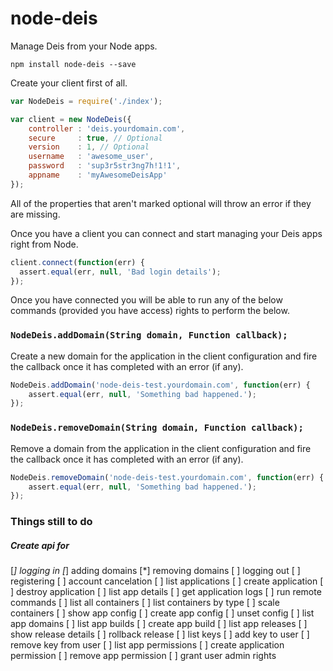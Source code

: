 node-deis
=========

Manage Deis from your Node apps.

`npm install node-deis --save`

Create your client first of all.

```js
var NodeDeis = require('./index');

var client = new NodeDeis({
    controller : 'deis.yourdomain.com',
    secure     : true, // Optional
    version    : 1, // Optional
    username   : 'awesome_user',
    password   : 'sup3r5str3ng7h!1!1',
    appname    : 'myAwesomeDeisApp'
});
```

All of the properties that aren't marked optional will throw an error if they are missing.

Once you have a client you can connect and start managing your Deis apps right from Node.

```js
client.connect(function(err) {
  assert.equal(err, null, 'Bad login details');
});
```

Once you have connected you will be able to run any of the below commands (provided you have access)
rights to perform the below.

### `NodeDeis.addDomain(String domain, Function callback);`
Create a new domain for the application in the client configuration and fire the callback once
it has completed with an error (if any).

```js
NodeDeis.addDomain('node-deis-test.yourdomain.com', function(err) {
    assert.equal(err, null, 'Something bad happened.');
});
```

### `NodeDeis.removeDomain(String domain, Function callback);`
Remove a domain from the application in the client configuration and fire the callback once
it has completed with an error (if any).

```js
NodeDeis.removeDomain('node-deis-test.yourdomain.com', function(err) {
    assert.equal(err, null, 'Something bad happened.');
});
```

### Things still to do

##### Create api for
[*] logging in
[*] adding domains
[*] removing domains
[ ] logging out
[ ] registering
[ ] account cancelation
[ ] list applications
[ ] create application
[ ] destroy application
[ ] list app details
[ ] get application logs
[ ] run remote commands
[ ] list all containers
[ ] list containers by type
[ ] scale containers
[ ] show app config
[ ] create app config
[ ] unset config
[ ] list app domains
[ ] list app builds
[ ] create app build
[ ] list app releases
[ ] show release details
[ ] rollback release
[ ] list keys
[ ] add key to user
[ ] remove key from user
[ ] list app permissions
[ ] create application permission
[ ] remove app permission
[ ] grant user admin rights